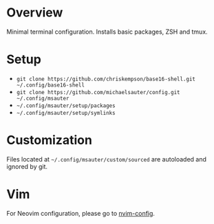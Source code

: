 # Overview

Minimal terminal configuration. Installs basic packages, ZSH and tmux.

# Setup

* `git clone https://github.com/chriskempson/base16-shell.git ~/.config/base16-shell`
* `git clone https://github.com/michaelsauter/config.git ~/.config/msauter`
* `~/.config/msauter/setup/packages`
* `~/.config/msauter/setup/symlinks`

# Customization

Files located at `~/.config/msauter/custom/sourced` are autoloaded and ignored
by git.

# Vim

For Neovim configuration, please go to
[nvim-config](https://github.com/michaelsauter/nvim-config).
